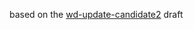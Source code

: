 based on the [wd-update-candidate2](https://github.com/w3c/wot-thing-description/tree/wd-update-candidate2) draft
